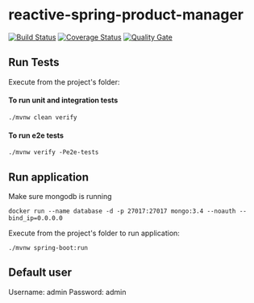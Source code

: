 # reactive-spring-product-manager
[![Build Status](https://travis-ci.org/pinka117/reactive-spring-product-manager.svg?branch=master)](https://travis-ci.org/pinka117/reactive-spring-product-manager)
[![Coverage Status](https://coveralls.io/repos/github/pinka117/reactive-spring-product-manager/badge.svg?branch=master)](https://coveralls.io/github/pinka117/reactive-spring-product-manager?branch=master)
[![Quality Gate](https://sonarcloud.io/api/badges/gate?key=com.reactive.spring:product.manager&metric=code_smells)](https://sonarcloud.io/dashboard/index/com.reactive.spring:product.manager)


## Run Tests
Execute from the project's folder:
#### To run unit and integration tests

```
./mvnw clean verify
```
#### To run e2e tests

```
./mvnw verify -Pe2e-tests
```

## Run application
Make sure mongodb is running
```
docker run --name database -d -p 27017:27017 mongo:3.4 --noauth --bind_ip=0.0.0.0
```
Execute from the project's folder to run application:
```
./mvnw spring-boot:run
```
## Default user
Username: admin
Password: admin

